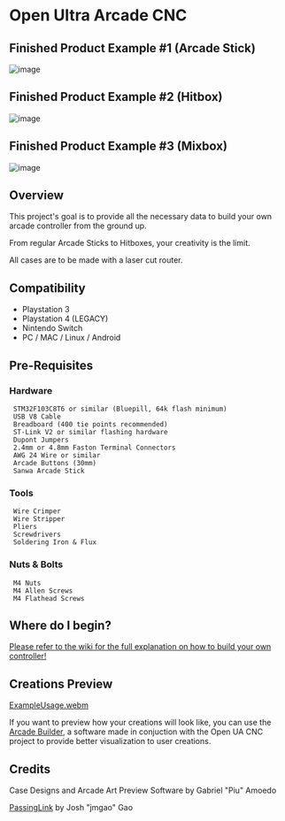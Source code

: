 # Open Ultra Arcade CNC

## Finished Product Example #1 (Arcade Stick)
![image](https://i.imgur.com/zKsdB1s.jpg)

## Finished Product Example #2 (Hitbox)
![image](https://i.imgur.com/qdXEGK0.jpg)

## Finished Product Example #3 (Mixbox)
![image](https://i.imgur.com/NHzNtNe.jpg)

## Overview

This project's goal is to provide all the necessary data to build your own arcade controller from the ground up.

From regular Arcade Sticks to Hitboxes, your creativity is the limit.

All cases are to be made with a laser cut router.

## Compatibility

- Playstation 3
- Playstation 4 (LEGACY)
- Nintendo Switch
- PC / MAC / Linux / Android

## Pre-Requisites

### Hardware

     STM32F103C8T6 or similar (Bluepill, 64k flash minimum)
     USB V8 Cable
     Breadboard (400 tie points recommended)
     ST-Link V2 or similar flashing hardware
     Dupont Jumpers
     2.4mm or 4.8mm Faston Terminal Connectors
     AWG 24 Wire or similar
     Arcade Buttons (30mm)
     Sanwa Arcade Stick

### Tools

     Wire Crimper
     Wire Stripper
     Pliers
     Screwdrivers
     Soldering Iron & Flux
     
### Nuts & Bolts

     M4 Nuts
     M4 Allen Screws
     M4 Flathead Screws

## Where do I begin?

[Please refer to the wiki for the full explanation on how to build your own controller!](https://github.com/Ultra-Arcade/open-ua-cnc/wiki/)

## Creations Preview

[ExampleUsage.webm](https://user-images.githubusercontent.com/11778557/180760613-1b731b34-b6ba-47a1-9874-4af2d98b4cfe.webm)

If you want to preview how your creations will look like, you can use the [Arcade Builder](https://github.com/Ultra-Arcade/arcade-builder), a software made in conjuction with the Open UA CNC project to provide better visualization to user creations.


## Credits

Case Designs and Arcade Art Preview Software by Gabriel "Piu" Amoedo

[PassingLink](https://github.com/passinglink/passinglink) by Josh "jmgao" Gao
